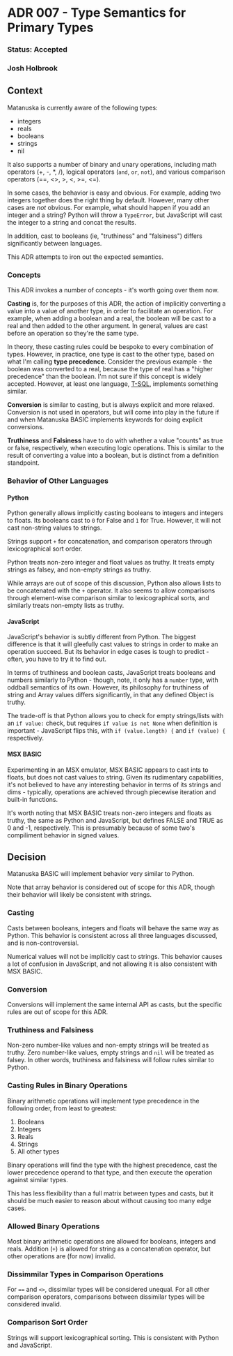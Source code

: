 # ADR 007 - Type Semantics for Primary Types
### Status: Accepted
### Josh Holbrook

## Context

Matanuska is currently aware of the following types:

- integers
- reals
- booleans
- strings
- nil

It also supports a number of binary and unary operations, including math
operators (+, -, \*, /), logical operators (`and`, `or`, `not`), and various
comparison operators (==, <>, >, <, >=, <=).

In some cases, the behavior is easy and obvious. For example, adding two
integers together does the right thing by default. However, many other cases
are *not* obvious. For example, what should happen if you add an integer and
a string? Python will throw a `TypeError`, but JavaScript will cast the integer
to a string and concat the results.

In addition, cast to booleans (ie, "truthiness" and "falsiness") differs
significantly between languages.

This ADR attempts to iron out the expected semantics.

### Concepts

This ADR invokes a number of concepts - it's worth going over them now.

**Casting** is, for the purposes of this ADR, the action of implicitly
converting a value into a value of another type, in order to facilitate an
operation. For example, when adding a boolean and a real, the boolean will be
cast to a real and then added to the other argument. In general, values are
cast before an operation so they're the same type.

In theory, these casting rules could be bespoke to every combination of
types. However, in practice, one type is cast to the other type, based on what
I'm calling **type precedence**. Consider the previous example - the boolean
was converted to a real, because the type of real has a "higher precedence"
than the boolean. I'm not sure if this concept is widely accepted. However, at
least one language,
[T-SQL](https://learn.microsoft.com/en-us/sql/t-sql/data-types/data-type-precedence-transact-sql?view=sql-server-ver16),
implements something similar.

**Conversion** is similar to casting, but is always explicit and more relaxed.
Conversion is not used in operators, but will come into play in the future
if and when Matanuska BASIC implements keywords for doing explicit conversions.

**Truthiness** and **Falsiness** have to do with whether a value "counts"
as true or false, respectively, when executing logic operations. This is
similar to the result of converting a value into a boolean, but is distinct
from a definition standpoint.

### Behavior of Other Languages

#### Python

Python generally allows implicitly casting booleans to integers and integers
to floats. Its booleans cast to `0` for False and `1` for True. However, it
will not cast non-string values to strings.

Strings support `+` for concatenation, and comparison operators through
lexicographical sort order.

Python treats non-zero integer and float values as truthy. It treats empty
strings as falsey, and non-empty strings as truthy.

While arrays are out of scope of this discussion, Python also allows lists to
be concatenated with the `+` operator. It also seems to allow comparisons
through element-wise comparison similar to lexicographical sorts, and similarly
treats non-empty lists as truthy.

#### JavaScript

JavaScript's behavior is subtly different from Python. The biggest difference
is that it will gleefully cast values to strings in order to make an operation
succeed. But its behavior in edge cases is tough to predict - often, you have
to try it to find out.

In terms of truthiness and boolean casts, JavaScript treats booleans and
numbers similarly to Python - though, note, it only has a `number` type, with
oddball semantics of its own. However, its philosophy for truthiness of string
and Array values differs significantly, in that any defined Object is truthy.

The trade-off is that Python allows you to check for empty strings/lists with
an `if value:` check, but requires `if value is not None` when definition is
important - JavaScript flips this, with `if (value.length) {` and
`if (value) {` respectively.

#### MSX BASIC

Experimenting in an MSX emulator, MSX BASIC appears to cast ints to floats,
but does not cast values to string. Given its rudimentary capabilities, it's
not believed to have any interesting behavior in terms of its strings and
dims - typically, operations are achieved through piecewise iteration and
built-in functions.

It's worth noting that MSX BASIC treats non-zero integers and floats as
truthy, the same as Python and JavaScript, but defines FALSE and TRUE as
0 and -1, respectively. This is presumably because of some two's compiliment
behavior in signed values.

## Decision

Matanuska BASIC will implement behavior very similar to Python.

Note that array behavior is considered out of scope for this ADR, though their
behavior will likely be consistent with strings.

### Casting

Casts between booleans, integers and floats will behave the same way as
Python. This behavior is consistent across all three languages discussed,
and is non-controversial.

Numerical values will not be implicitly cast to strings. This behavior causes
a lot of confusion in JavaScript, and not allowing it is also consistent with
MSX BASIC.

### Conversion

Conversions will implement the same internal API as casts, but the specific
rules are out of scope for this ADR.

### Truthiness and Falsiness

Non-zero number-like values and non-empty strings will be treated as truthy.
Zero number-like values, empty strings and `nil` will be treated as falsey.
In other words, truthiness and falsiness will follow rules similar to Python.

### Casting Rules in Binary Operations

Binary arithmetic operations will implement type precedence in the following
order, from least to greatest:

1. Booleans
2. Integers
3. Reals
4. Strings
5. All other types

Binary operations will find the type with the highest precedence, cast the
lower precedence operand to that type, and then execute the operation against
similar types.

This has less flexibility than a full matrix between types and casts, but it
should be much easier to reason about without causing too many edge cases.

### Allowed Binary Operations

Most binary arithmetic operations are allowed for booleans, integers and
reals. Addition (`+`) is allowed for string as a concatenation operator, but
other operations are (for now) invalid.

### Dissimmilar Types in Comparison Operations

For `==` and `<>`, dissimilar types will be considered unequal. For all
other comparison operators, comparisons between dissimilar types will be
considered invalid.

### Comparison Sort Order

Strings will support lexicographical sorting. This is consistent with Python
and JavaScript.
